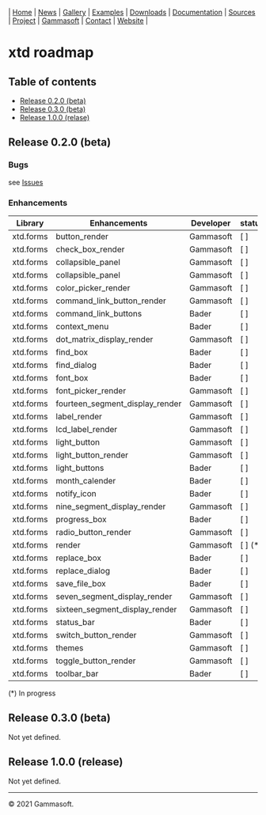 | [Home](home.md) | [News](news.md) | [Gallery](gallery.md) | [Examples](examples.md) | [Downloads](downloads.md) | [Documentation](documentation.md) | [Sources](https://github.com/gammasoft71/xtd) | [Project](https://sourceforge.net/projects/xtdpro/) | [Gammasoft](gammasoft.md)  | [Contact](contact.md) | [Website](https://gammasoft71.wixsite.com/xtdpro) |

# xtd roadmap

## Table of contents

* [Release 0.2.0 (beta)](#release-020-beta)
* [Release 0.3.0 (beta)](#release-030-beta)
* [Release 1.0.0 (relase)](#release-100-release)

## Release 0.2.0 (beta)

### Bugs

see [Issues](https://github.com/gammasoft71/xtd/issues)

### Enhancements

| Library   | Enhancements                    | Developer | status  |
|-----------|---------------------------------|-----------|---------|
| xtd.forms | button_render                   | Gammasoft | [ ]     |
| xtd.forms | check_box_render                | Gammasoft | [ ]     |
| xtd.forms | collapsible_panel               | Gammasoft | [ ]     |
| xtd.forms | collapsible_panel               | Gammasoft | [ ]     |
| xtd.forms | color_picker_render             | Gammasoft | [ ]     |
| xtd.forms | command_link_button_render      | Gammasoft | [ ]     |
| xtd.forms | command_link_buttons            | Bader     | [ ]     |
| xtd.forms | context_menu                    | Bader     | [ ]     |
| xtd.forms | dot_matrix_display_render       | Gammasoft | [ ]     |
| xtd.forms | find_box                        | Bader     | [ ]     |
| xtd.forms | find_dialog                     | Bader     | [ ]     |
| xtd.forms | font_box                        | Bader     | [ ]     |
| xtd.forms | font_picker_render              | Gammasoft | [ ]     |
| xtd.forms | fourteen_segment_display_render | Gammasoft | [ ]     |
| xtd.forms | label_render                    | Gammasoft | [ ]     |
| xtd.forms | lcd_label_render                | Gammasoft | [ ]     |
| xtd.forms | light_button                    | Gammasoft | [ ]     |
| xtd.forms | light_button_render             | Gammasoft | [ ]     |
| xtd.forms | light_buttons                   | Bader     | [ ]     |
| xtd.forms | month_calender                  | Bader     | [ ]     |
| xtd.forms | notify_icon                     | Bader     | [ ]     |
| xtd.forms | nine_segment_display_render     | Gammasoft | [ ]     |
| xtd.forms | progress_box                    | Bader     | [ ]     |
| xtd.forms | radio_button_render             | Gammasoft | [ ]     |
| xtd.forms | render                          | Gammasoft | [ ] (*) |
| xtd.forms | replace_box                     | Bader     | [ ]     |
| xtd.forms | replace_dialog                  | Bader     | [ ]     |
| xtd.forms | save_file_box                   | Bader     | [ ]     |
| xtd.forms | seven_segment_display_render    | Gammasoft | [ ]     |
| xtd.forms | sixteen_segment_display_render  | Gammasoft | [ ]     |
| xtd.forms | status_bar                      | Bader     | [ ]     |
| xtd.forms | switch_button_render            | Gammasoft | [ ]     |
| xtd.forms | themes                          | Gammasoft | [ ]     |
| xtd.forms | toggle_button_render            | Gammasoft | [ ]     |
| xtd.forms | toolbar_bar                     | Bader     | [ ]     |

(*) In progress

## Release 0.3.0 (beta)

Not yet defined.

## Release 1.0.0 (release)

Not yet defined.

______________________________________________________________________________________________

© 2021 Gammasoft.
